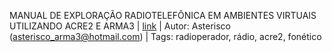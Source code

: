 MANUAL DE EXPLORAÇÃO RADIOTELEFÔNICA EM AMBIENTES VIRTUAIS UTILIZANDO ACRE2 E ARMA3 | [link][link-1] | Autor: Asterisco (asterisco_arma3@hotmail.com) | Tags: radioperador, rádio, acre2, fonético

[link-1]: https://github.com/asterisco-a3/arma3-milsim/blob/d15ec45ae27064f5787e35e7a2f1db0225c2d745/manuais/explora%C3%A7%C3%A3o-radiotelef%C3%B4nica-v3.pdf
